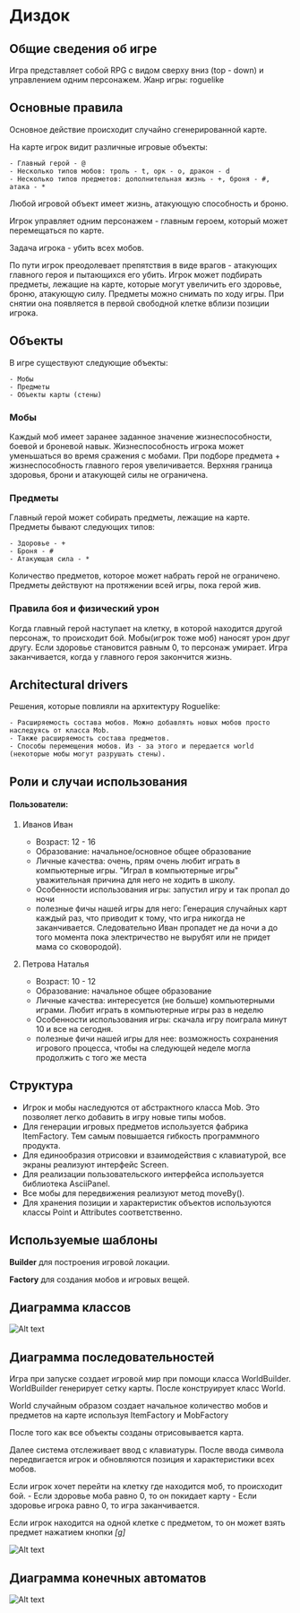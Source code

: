 # Диздок
## Общие сведения об игре
Игра представляет собой RPG с видом сверху вниз (top - down) и управлением одним персонажем.
Жанр игры: roguelike

## Основные правила
Основное действие происходит случайно сгенерированной карте.

На карте игрок видит различные игровые объекты:

    - Главный герой - @
    - Несколько типов мобов: троль - t, орк - o, дракон - d
    - Несколько типов предметов: дополнительная жизнь - +, броня - #, атака - *

Любой игровой объект имеет жизнь, атакующую способность и броню.

Игрок управляет одним персонажем - главным героем, который может перемещаться по карте.

Задача игрока - убить всех мобов.

По пути игрок преодолевает препятствия в виде врагов - атакующих главного героя и пытающихся его убить. Игрок может подбирать предметы, лежащие на карте, которые могут увеличить его здоровье, броню, атакующую силу. Предметы можно снимать по ходу игры. При снятии она появляется в первой свободной клетке вблизи позиции игрока.

## Объекты
В игре существуют следующие объекты:
    
    - Мобы
    - Предметы
    - Объекты карты (стены)

### Мобы
Каждый моб имеет заранее заданное значение жизнеспособности, боевой и броневой навык. Жизнеспособность игрока может уменьшаться во время сражения с мобами. При подборе предмета + жизнеспособность главного героя увеличивается. Верхняя граница здоровья, брони и атакующей силы не ограничена.

### Предметы

Главный герой может собирать предметы, лежащие на карте. Предметы бывают следующих типов:

    - Здоровье - +
    - Броня - #
    - Атакующая сила - * 

Количество предметов, которое может набрать герой не ограничено. Предметы действуют на протяжении всей игры, пока герой жив.

### Правила боя и физический урон

Когда главный герой наступает на клетку, в которой находится другой персонаж, то происходит бой. Мобы(игрок тоже моб) наносят урон друг другу.
Если здоровье становится равным 0, то персонаж умирает. Игра заканчивается, когда у главного героя закончится жизнь.

## Architectural drivers
Решения, которые повлияли на архитектуру Roguelike:

    - Расширяемость состава мобов. Можно добавлять новых мобов просто наследуясь от класса Mob.
    - Также расширяемость состава предметов.
    - Способы перемещения мобов. Из - за этого и передается world (некоторые мобы могут разрушать стены).

## Роли и случаи использования
#### Пользователи:
1. Иванов Иван
    - Возраст: 12 - 16
    - Образование: начальное/основное общее образование
    - Личные качества: очень, прям очень любит играть в компьютерные игры. "Играл в компьютерные игры" уважительная причина для него не ходить в школу.
    - Особенности использования игры: запустил игру и так пропал до ночи
    - полезные фичы нашей игры для него: Генерация случайных карт каждый раз, что приводит к тому, что игра никогда не заканчивается. Следовательно Иван пропадет не да ночи а до того момента пока электричество не вырубят или не придет мама со сковородой).

2. Петрова Наталья
    - Возраст: 10 - 12
    - Образование: начальное общее образование
    - Личные качества: интересуется (не больше) компьютерными играми. Любит играть в компьютерные игры раз в неделю
    - Особенности использования игры: скачала игру поиграла минут 10 и все на сегодня.
    - полезные фичи нашей игры для нее: возможность сохранения игрового процесса, чтобы на следующей неделе могла продолжить с того же места

## Структура

* Игрок и мобы наследуются от абстрактного класса Mob. Это позволяет легко добавить в игру новые типы мобов.
* Для генерации игровых предметов используется фабрика ItemFactory. Тем самым повышается гибкость программного продукта.
* Для единообразия отрисовки и взаимодействия с клавиатурой, все экраны реализуют интерфейс Screen.
* Для реализации пользовательского интерфейса используется библиотека AsciiPanel.
* Все мобы для передвижения реализуют метод moveBy().
* Для хранения позиции и характеристик объектов используются классы Point и Attributes соответственно.

## Используемые шаблоны

**Builder** для построения игровой локации.

**Factory** для создания мобов и игровых вещей.

## Диаграмма классов
![Alt text](class_diagram.jpg)

## Диаграмма последовательностей

Игра при запуске создает игровой мир при помощи класса WorldBuilder. WorldBuilder генерирует сетку карты. После конструирует класс World.

World случайным образом создает начальное количество мобов и предметов на карте используя ItemFactory и MobFactory

После того как все объекты созданы отрисовывается карта.

Далее система отслеживает ввод с клавиатуры. После ввода символа передвигается игрок и обновляются позиция и характеристики всех мобов.

Если игрок хочет перейти на клетку где находится моб, то происходит бой.
    - Если здоровье моба равно 0, то он покидает карту
    - Если здоровье игрока равно 0, то игра заканчивается.

Если игрок находится на одной клетке с предметом, то он может взять предмет нажатием кнопки *[g]*

![Alt text](sequence_diagram.jpg)

## Диаграмма конечных автоматов

![Alt text](state_diagram.jpg)

